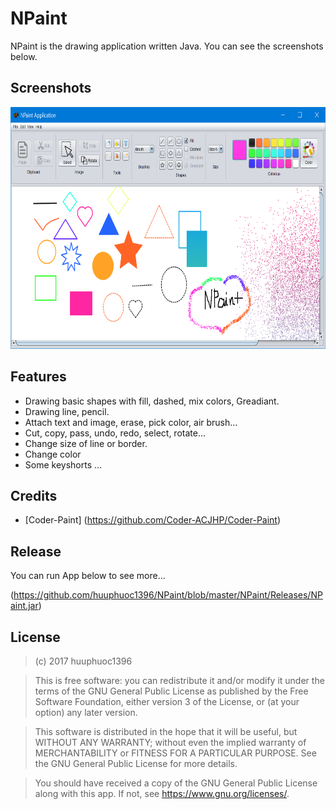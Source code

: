 # NPaint
NPaint is the drawing application written Java. You can see the screenshots below.

## Screenshots
<img src="https://github.com/huuphuoc1396/NPaint/blob/master/NPaint/Screenshots/Screenshot1.PNG" width="720" height="387">

## Features
- Drawing basic shapes with fill, dashed, mix colors, Greadiant.
- Drawing line, pencil.
- Attach text and image, erase, pick color, air brush...
- Cut, copy, pass, undo, redo, select, rotate...
- Change size of line or border.
- Change color 
- Some keyshorts
...

## Credits
* [Coder-Paint] (https://github.com/Coder-ACJHP/Coder-Paint)

## Release
You can run App below to see more...

(https://github.com/huuphuoc1396/NPaint/blob/master/NPaint/Releases/NPaint.jar)

## License

>(c) 2017 huuphuoc1396

>This is free software: you can redistribute it and/or modify it under the terms of the GNU General Public License as published by the Free Software Foundation, either version 3 of the License, or (at your option) any later version. 

>This software is distributed in the hope that it will be useful, but WITHOUT ANY WARRANTY; without even the implied warranty of MERCHANTABILITY or FITNESS FOR A PARTICULAR PURPOSE. See the GNU General Public License for more details. 

>You should have received a copy of the GNU General Public License along with this app. If not, see <https://www.gnu.org/licenses/>.
